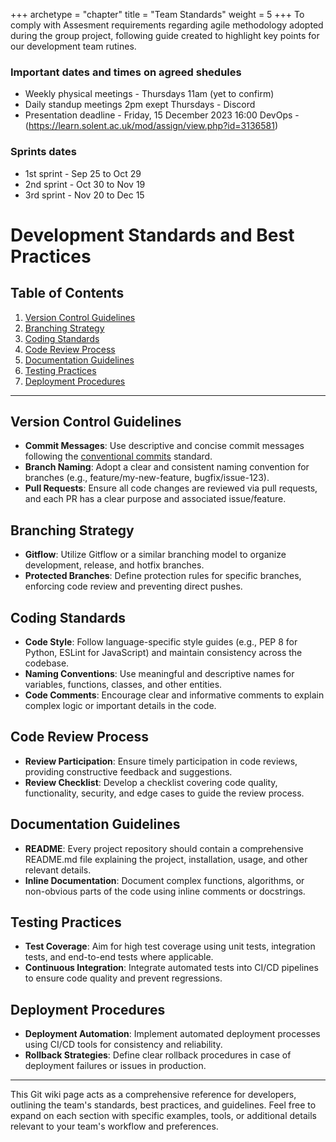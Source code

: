 +++
archetype = "chapter"
title = "Team Standards"
weight = 5
+++
To comply with Assesment requirements regarding agile methodology adopted during the group project, following guide created to highlight key points for our development team rutines.

### Important dates and times on agreed shedules
* Weekly physical meetings - Thursdays 11am (yet to confirm)
* Daily standup meetings 2pm exept Thursdays - Discord
* Presentation deadline - Friday, 15 December 2023 16:00 DevOps - (https://learn.solent.ac.uk/mod/assign/view.php?id=3136581)

### Sprints dates
* 1st sprint - Sep 25 to Oct 29
* 2nd sprint - Oct 30 to Nov 19
* 3rd sprint - Nov 20 to Dec 15

# Development Standards and Best Practices

## Table of Contents

1. [Version Control Guidelines](#version-control-guidelines)
2. [Branching Strategy](#branching-strategy)
3. [Coding Standards](#coding-standards)
4. [Code Review Process](#code-review-process)
5. [Documentation Guidelines](#documentation-guidelines)
6. [Testing Practices](#testing-practices)
7. [Deployment Procedures](#deployment-procedures)

---

## Version Control Guidelines

- **Commit Messages**: Use descriptive and concise commit messages following the [conventional commits](https://www.conventionalcommits.org/en/v1.0.0/) standard.
- **Branch Naming**: Adopt a clear and consistent naming convention for branches (e.g., feature/my-new-feature, bugfix/issue-123).
- **Pull Requests**: Ensure all code changes are reviewed via pull requests, and each PR has a clear purpose and associated issue/feature.

## Branching Strategy

- **Gitflow**: Utilize Gitflow or a similar branching model to organize development, release, and hotfix branches.
- **Protected Branches**: Define protection rules for specific branches, enforcing code review and preventing direct pushes.

## Coding Standards

- **Code Style**: Follow language-specific style guides (e.g., PEP 8 for Python, ESLint for JavaScript) and maintain consistency across the codebase.
- **Naming Conventions**: Use meaningful and descriptive names for variables, functions, classes, and other entities.
- **Code Comments**: Encourage clear and informative comments to explain complex logic or important details in the code.

## Code Review Process

- **Review Participation**: Ensure timely participation in code reviews, providing constructive feedback and suggestions.
- **Review Checklist**: Develop a checklist covering code quality, functionality, security, and edge cases to guide the review process.

## Documentation Guidelines

- **README**: Every project repository should contain a comprehensive README.md file explaining the project, installation, usage, and other relevant details.
- **Inline Documentation**: Document complex functions, algorithms, or non-obvious parts of the code using inline comments or docstrings.

## Testing Practices

- **Test Coverage**: Aim for high test coverage using unit tests, integration tests, and end-to-end tests where applicable.
- **Continuous Integration**: Integrate automated tests into CI/CD pipelines to ensure code quality and prevent regressions.

## Deployment Procedures

- **Deployment Automation**: Implement automated deployment processes using CI/CD tools for consistency and reliability.
- **Rollback Strategies**: Define clear rollback procedures in case of deployment failures or issues in production.

---

This Git wiki page acts as a comprehensive reference for developers, outlining the team's standards, best practices, and guidelines. Feel free to expand on each section with specific examples, tools, or additional details relevant to your team's workflow and preferences.

